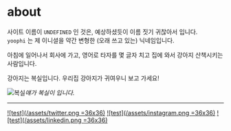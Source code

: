 # about

사이트 이름이 `UNDEFINED` 인 것은, 예상하셨듯이 이름 짓기 귀찮아서 입니다. <br />
`yoophi` 는 제 이니셜을 약간 변형한 (오래 쓰고 있는) 닉네임입니다.

아침에 일어나서 회사에 가고, 영어로 타자를 몇 글자 치고 집에 와서 강아지 산책시키는 사람입니다.

강아지는 복실입니다. 우리집 강아지가 귀여우니 보고 가세요!

![복실](/images/boksil/IMG_7710.jpg)*얘가 복실이 입니다.*

----

[![test](/assets/twitter.png =36x36)](https://twitter.com/yoophi)
[![test](/assets/instagram.png =36x36)](https://instagram.com/boksil.yoo)
[![test](/assets/linkedin.png =36x36)](https://www.linkedin.com/in/yoophi/)
